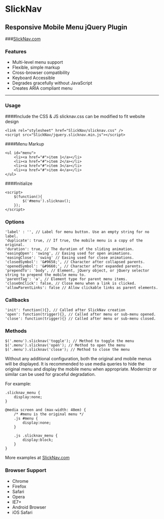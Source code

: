 # SlickNav
## Responsive Mobile Menu jQuery Plugin

###[SlickNav.com](http://slicknav.com)

### Features
* Multi-level menu support
* Flexible, simple markup
* Cross-browser compatibility
* Keyboard Accessible
* Degrades gracefully without JavaScript
* Creates ARIA compliant menu

* * *
### Usage

####Include the CSS & JS
slicknav.css can be modified to fit website design

    <link rel="stylesheet" href="SlickNav/slicknav.css" />
	<script src="SlickNav/jquery.slicknav.min.js"></script>

####Menu Markup

    <ul id="menu">
        <li><a href="#">item 1</a></li>
        <li><a href="#">item 2</a></li>
    	<li><a href="#">item 3</a></li>
    	<li><a href="#">item 4</a></li>
    </ul>
####Initialize

	<script>
		$(function(){
			$('#menu').slicknav();
		});
	</script>	

### Options
	'label' : '', // Label for menu button. Use an empty string for no label.
	'duplicate': true, // If true, the mobile menu is a copy of the original.
	'duration': true, // The duration of the sliding animation.
	'easingOpen': 'swing', // Easing used for open animations.
	'easingClose': 'swing' // Easing used for close animations.
	'closedSymbol': '&#9658;', // Character after collapsed parents.
	'openedSymbol': '&#9660;', // Character after expanded parents.
	'prependTo': 'body', // Element, jQuery object, or jQuery selector string to prepend the mobile menu to.
	'parentTag': 'a', // Element type for parent menu items.
	'closeOnClick': false, // Close menu when a link is clicked.
	'allowParentLinks': false // Allow clickable links as parent elements.
	
### Callbacks
	'init': function(){}, // Called after SlickNav creation
	'open': function(trigger){}, // Called after menu or sub-menu opened. 
	'close': function(trigger){} // Called after menu or sub-menu closed.

### Methods
	$('.menu').slicknav('toggle'); // Method to toggle the menu
	$('.menu').slicknav('open'); // Method to open the menu
	$('.menu').slicknav('close'); // Method to close the menu
    
Without any additional configuration, both the original and mobile menus will be displayed. It is recommended to use media queries to hide the original menu and display the mobile menu when appropriate. Modernizr or similar can be used for graceful degradation.

For example:

    .slicknav_menu {
        display:none;
    }
    
    @media screen and (max-width: 40em) {
    	/* #menu is the original menu */
    	.js #menu {
    		display:none;
    	}
    	
    	.js .slicknav_menu {
    		display:block;
    	}
    }

More examples at [SlickNav.com](http://slicknav.com)

### Browser Support
* Chrome
* Firefox
* Safari
* Opera
* IE7+
* Android Browser
* iOS Safari